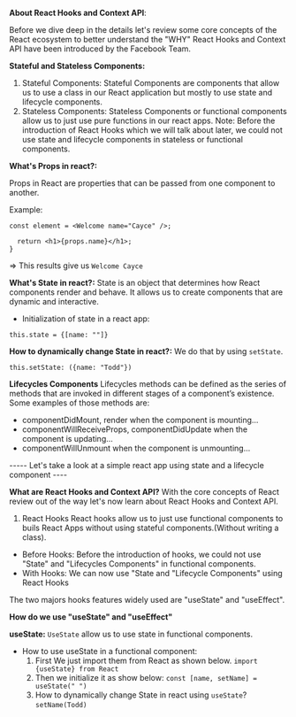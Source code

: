 **About React Hooks and Context API**:

Before we dive deep in the details let's review some core concepts of the React ecosystem to better understand the "WHY" React Hooks and Context API have been introduced by the Facebook Team.

**Stateful and Stateless Components:**

1.  Stateful Components:
    Stateful Components are components that allow us to use a class in our React application but mostly to use state and lifecycle components.
2.  Stateless Components:
    Stateless Components or functional components allow us to just use pure functions in our react apps.
    Note: Before the introduction of React Hooks which we will talk about later, we could not use state and lifecycle components in stateless or functional components.

**What's Props in react?:**

Props in React are properties that can be passed from one component to another.

Example:

`const element = <Welcome name="Cayce" />;`

```function Welcome(props) {
  return <h1>{props.name}</h1>;
}
```

=> This results give us `Welcome Cayce`

**What's State in react?:**
State is an object that determines how React components render and behave. It allows us to create components that are dynamic and interactive.

- Initialization of state in a react app:

`this.state = {[name: ""]}`

**How to dynamically change State in react?:**
We do that by using `setState`.

`this.setState: ({name: "Todd"})`

**Lifecycles Components**
Lifecycles methods can be defined as the series of methods that are invoked in different stages of a component’s existence. Some examples of those methods are:

- componentDidMount, render when the component is mounting...
- componentWillReceiveProps, componentDidUpdate when the component is updating...
- componentWillUnmount when the component is unmounting...

----- Let's take a look at a simple react app using state and a lifecycle component ----

**What are React Hooks and Context API?**
With the core concepts of React review out of the way let's now learn about React Hooks and Context API.

1.  React Hooks
    React hooks allow us to just use functional components to buils React Apps without using stateful components.(Without writing a class).

- Before Hooks:
  Before the introduction of hooks, we could not use "State" and "Lifecycles Components" in functional components.
- With Hooks:
  We can now use "State and "Lifecycle Components" using React Hooks

The two majors hooks features widely used are "useState" and "useEffect".

**How do we use "useState" and "useEffect"**

**useState:**
`UseState` allow us to use state in functional components.

- How to use useState in a functional component:
  1. First We just import them from React as shown below.
     `import {useState} from React`
  2. Then we initialize it as show below:
     `const [name, setName] = useState(" ")`
  3. How to dynamically change State in react using `useState`?
     `setName(Todd)`
